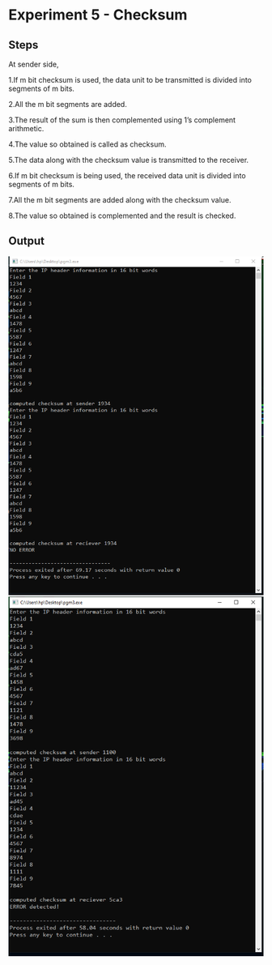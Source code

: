 # Experiment 5 - Checksum

## Steps

At sender side,

1.If m bit checksum is used, the data unit to be transmitted is divided into segments of m bits.  

2.All the m bit segments are added.  

3.The result of the sum is then complemented using 1’s complement arithmetic.  

4.The value so obtained is called as checksum.  

5.The data along with the checksum value is transmitted to the receiver.  

6.If m bit checksum is being used, the received data unit is divided into segments of m bits. 

7.All the m bit segments are added along with the checksum value.  

8.The value so obtained is complemented and the result is checked.  



## Output

![2 diffrent inputs for the checksum](https://github.com/Ayushkumar036/Network-Programming-and-Security-Lab/blob/main/Experiment%203-Part%20A/op1.PNG?raw=true)
![Output2](https://github.com/Ayushkumar036/Network-Programming-and-Security-Lab/blob/main/Experiment%203-Part%20A/op2.PNG?raw=true)


